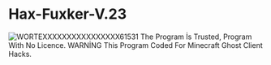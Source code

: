 # Hax-Fuxker-V.23
![WORTEXXXXXXXXXXXXXXXX61531](https://github.com/WortexBaba/Hax-Fuxker-V.23/assets/141422427/a28cb01e-9214-482c-b01f-770e27b224c7)
The Program İs Trusted, Program With No Licence. WARNİNG This Program Coded For Minecraft Ghost Client Hacks.
